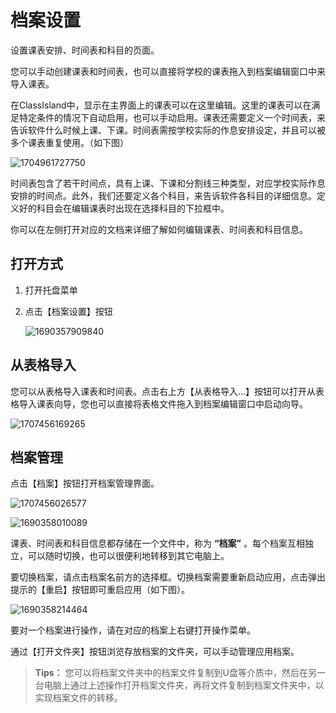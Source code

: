 ﻿# 档案设置

设置课表安排、时间表和科目的页面。

您可以手动创建课表和时间表，也可以直接将学校的课表拖入到档案编辑窗口中来导入课表。

在ClassIsland中，显示在主界面上的课表可以在这里编辑。这里的课表可以在满足特定条件的情况下自动启用，也可以手动启用。课表还需要定义一个时间表，来告诉软件什么时候上课、下课。时间表需按学校实际的作息安排设定，并且可以被多个课表重复使用。（如下图）

![1704961727750](pack://application:,,,/ClassIsland;component/Assets/Documents/image/ProfileSettingsPage/1704961727750.png)

时间表包含了若干时间点，具有上课、下课和分割线三种类型，对应学校实际作息安排的时间点。此外，我们还要定义各个科目，来告诉软件各科目的详细信息。定义好的科目会在编辑课表时出现在选择科目的下拉框中。

你可以在左侧打开对应的文档来详细了解如何编辑课表、时间表和科目信息。

## 打开方式

1. 打开托盘菜单
2. 点击【档案设置】按钮

    ![1690357909840](pack://application:,,,/ClassIsland;component/Assets/Documents/image/ProfileSettingsPage/1690357909840.png)

## 从表格导入

您可以从表格导入课表和时间表。点击右上方【从表格导入…】按钮可以打开从表格导入课表向导，您也可以直接将表格文件拖入到档案编辑窗口中启动向导。

![1707456169265](pack://application:,,,/ClassIsland;component/Assets/Documents/image/ProfileSettingsPage/1707456169265.png)

## 档案管理

点击【档案】按钮打开档案管理界面。

![1707456026577](pack://application:,,,/ClassIsland;component/Assets/Documents/image/ProfileSettingsPage/1707456026577.png)

![1690358010089](pack://application:,,,/ClassIsland;component/Assets/Documents/image/ProfileSettingsPage/1690358010089.png)

课表、时间表和科目信息都存储在一个文件中，称为 **“档案”** 。每个档案互相独立，可以随时切换，也可以很便利地转移到其它电脑上。

要切换档案，请点击档案名前方的选择框。切换档案需要重新启动应用，点击弹出提示的【重启】按钮即可重启应用（如下图）。

![1690358214464](pack://application:,,,/ClassIsland;component/Assets/Documents/image/ProfileSettingsPage/1690358214464.png)

要对一个档案进行操作，请在对应的档案上右键打开操作菜单。

通过【打开文件夹】按钮浏览存放档案的文件夹，可以手动管理应用档案。

> **Tips：** 您可以将档案文件夹中的档案文件复制到U盘等介质中，然后在另一台电脑上通过上述操作打开档案文件夹，再将文件复制到档案文件夹中，以实现档案文件的转移。
